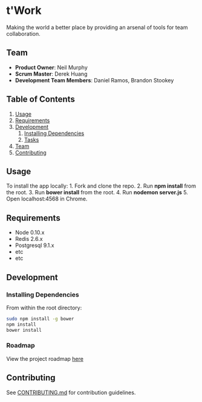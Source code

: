 # t'Work

Making the world a better place by providing an arsenal of tools for team collaboration.

## Team

  - __Product Owner__: Neil Murphy
  - __Scrum Master__: Derek Huang
  - __Development Team Members__: Daniel Ramos, Brandon Stookey

## Table of Contents

1. [Usage](#Usage)
1. [Requirements](#requirements)
1. [Development](#development)
    1. [Installing Dependencies](#installing-dependencies)
    1. [Tasks](#tasks)
1. [Team](#team)
1. [Contributing](#contributing)

## Usage

  To install the app locally:
    1. Fork and clone the repo.
    2. Run **npm install** from the root.
    3. Run **bower install** from the root.
    4. Run **nodemon server.js**
    5. Open localhost:4568 in Chrome.

## Requirements

- Node 0.10.x
- Redis 2.6.x
- Postgresql 9.1.x
- etc
- etc

## Development

### Installing Dependencies

From within the root directory:

```sh
sudo npm install -g bower
npm install
bower install
```

### Roadmap

View the project roadmap [here](https://github.com/HRR12-Triceratops/hrr12-triceratops-greenfield/issues)


## Contributing

See [CONTRIBUTING.md](CONTRIBUTING.md) for contribution guidelines.
